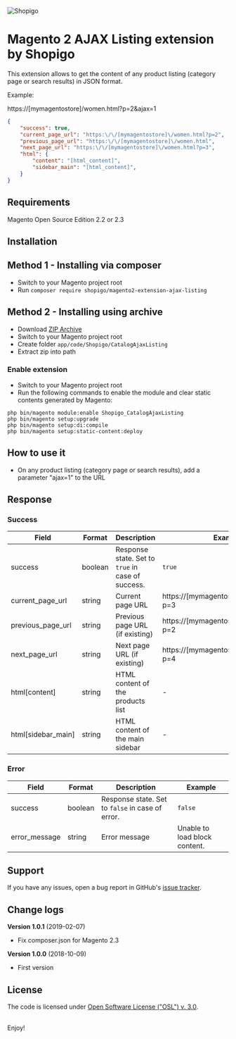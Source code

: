 ![Shopigo](https://i.imgur.com/7Ctkn7X.png)

# Magento 2 AJAX Listing extension by Shopigo

This extension allows to get the content of any product listing (category page or search results) in JSON format.

Example:

https://[mymagentostore]/women.html?p=2&ajax=1

```json
{
    "success": true,
    "current_page_url": "https:\/\/[mymagentostore]\/women.html?p=2",
    "previous_page_url": "https:\/\/[mymagentostore]\/women.html",
    "next_page_url": "https:\/\/[mymagentostore]\/women.html?p=3",
    "html": {
        "content": "[html_content]",
        "sidebar_main": "[html_content]",
    }
}
```

## Requirements

Magento Open Source Edition 2.2 or 2.3

## Installation

## Method 1 - Installing via composer

- Switch to your Magento project root
- Run `composer require shopigo/magento2-extension-ajax-listing`

## Method 2 - Installing using archive

- Download [ZIP Archive](https://github.com/acharrex/magento2-extension-ajax-listing/archive/master.zip)
- Switch to your Magento project root
- Create folder `app/code/Shopigo/CatalogAjaxListing`
- Extract zip into path

### Enable extension

- Switch to your Magento project root
- Run the following commands to enable the module and clear static contents generated by Magento:
```
php bin/magento module:enable Shopigo_CatalogAjaxListing
php bin/magento setup:upgrade
php bin/magento setup:di:compile
php bin/magento setup:static-content:deploy
```

## How to use it

- On any product listing (category page or search results), add a parameter "ajax=1" to the URL

## Response

### Success

| Field | Format | Description | Example |
|-------|--------|-------------|---------|
| success | boolean | Response state. Set to `true` in case of success. | `true` |
| current_page_url | string | Current page URL | https://[mymagentostore]/women.html?p=3 |
| previous_page_url | string | Previous page URL (if existing) | https://[mymagentostore]/women.html?p=2 | 
| next_page_url | string | Next page URL (if existing) | https://[mymagentostore]/women.html?p=4 |
| html[content] | string | HTML content of the products list | - |
| html[sidebar_main] | string | HTML content of the main sidebar | - |

### Error

| Field | Format | Description | Example |
|-------|--------|-------------|---------|
| success | boolean | Response state. Set to `false` in case of error. | `false` |
| error_message | string | Error message | Unable to load block content. |

## Support

If you have any issues, open a bug report in GitHub's [issue tracker](https://github.com/acharrex/magento2-extension-ajax-listing/issues).

## Change logs

**Version 1.0.1** (2019-02-07)
- Fix composer.json for Magento 2.3

**Version 1.0.0** (2018-10-09)
- First version

## License

The code is licensed under [Open Software License ("OSL") v. 3.0](http://opensource.org/licenses/osl-3.0.php).

<br/>Enjoy!